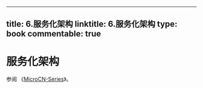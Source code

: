 
---
title: 6.服务化架构
linktitle: 6.服务化架构
type: book
commentable: true
---

# 服务化架构

参阅 《[MicroCN-Series](https://github.com/wx-chevalier/MicroCN-Series?q=)》。

    